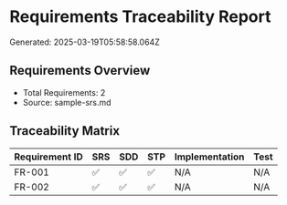 # Requirements Traceability Report

Generated: 2025-03-19T05:58:58.064Z

## Requirements Overview

- Total Requirements: 2
- Source: sample-srs.md

## Traceability Matrix

| Requirement ID | SRS | SDD | STP | Implementation | Test |
|----------------|-----|-----|-----|----------------|------|
| FR-001 | ✅ | ✅ | ✅ | N/A | N/A |
| FR-002 | ✅ | ✅ | ✅ | N/A | N/A |
